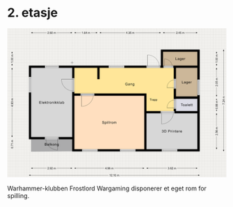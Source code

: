 # 2. etasje

![Plantegning](Skogstua_2etg.png)

Warhammer-klubben Frostlord Wargaming disponerer et eget rom for spilling.


